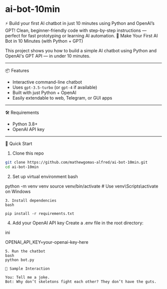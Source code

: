 # ai-bot-10min
⚡ Build your first AI chatbot in just 10 minutes using Python and OpenAI’s GPT! Clean, beginner-friendly code with step-by-step instructions — perfect for fast prototyping or learning AI automation.
 🤖 Make Your First AI Bot in 10 Minutes (with Python + GPT)

This project shows you how to build a simple AI chatbot using Python and OpenAI's GPT API — in under 10 minutes.

---

 📦 Features

- Interactive command-line chatbot
- Uses `gpt-3.5-turbo` (or `gpt-4` if available)
- Built with just Python + OpenAI
- Easily extendable to web, Telegram, or GUI apps

---

 🛠️ Requirements

- Python 3.8+
- OpenAI API key

---

 🚀 Quick Start

 1. Clone this repo

```bash
git clone https://github.com/mathewgomas-alfred/ai-bot-10min.git
cd ai-bot-10min
```
2. Set up virtual environment
bash

python -m venv venv
source venv/bin/activate  # Use venv\Scripts\activate on Windows

```
3. Install dependencies
bash

pip install -r requirements.txt

```
4. Add your OpenAI API key
Create a .env file in the root directory:

ini

OPENAI_API_KEY=your-openai-key-here

```
5. Run the chatbot
bash
python bot.py

🧠 Sample Interaction

```
```
You: Tell me a joke.
Bot: Why don’t skeletons fight each other? They don’t have the guts.
